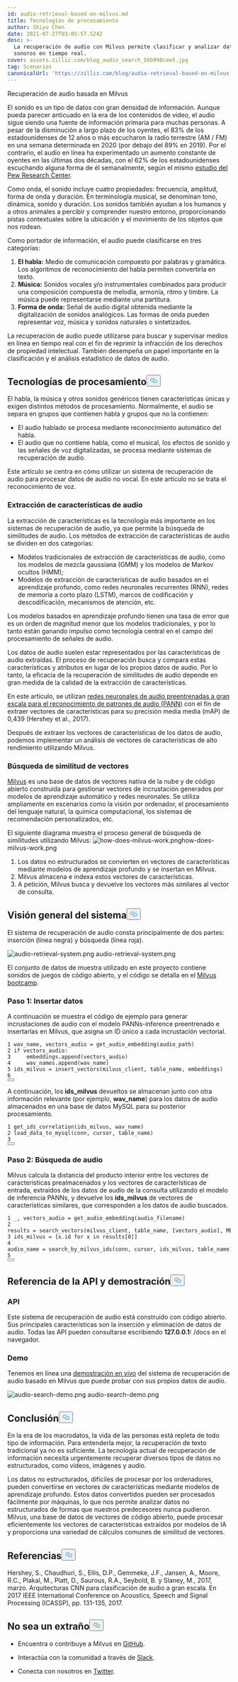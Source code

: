 ```yaml
---
id: audio-retrieval-based-on-milvus.md
title: Tecnologías de procesamiento
author: Shiyu Chen
date: 2021-07-27T03:05:57.524Z
desc: >-
  La recuperación de audio con Milvus permite clasificar y analizar datos
  sonoros en tiempo real.
cover: assets.zilliz.com/blog_audio_search_56b990cee5.jpg
tag: Scenarios
canonicalUrl: 'https://zilliz.com/blog/audio-retrieval-based-on-milvus'
---
```

<custom-h1>Recuperación de audio basada en Milvus</custom-h1><p>El sonido es un tipo de datos con gran densidad de información. Aunque pueda parecer anticuado en la era de los contenidos de vídeo, el audio sigue siendo una fuente de información primaria para muchas personas. A pesar de la disminución a largo plazo de los oyentes, el 83% de los estadounidenses de 12 años o más escucharon la radio terrestre (AM / FM) en una semana determinada en 2020 (por debajo del 89% en 2019). Por el contrario, el audio en línea ha experimentado un aumento constante de oyentes en las últimas dos décadas, con el 62% de los estadounidenses escuchando alguna forma de él semanalmente, según el mismo <a href="https://www.journalism.org/fact-sheet/audio-and-podcasting/">estudio del Pew Research Center</a>.</p>
<p>Como onda, el sonido incluye cuatro propiedades: frecuencia, amplitud, forma de onda y duración. En terminología musical, se denominan tono, dinámica, sonido y duración. Los sonidos también ayudan a los humanos y a otros animales a percibir y comprender nuestro entorno, proporcionando pistas contextuales sobre la ubicación y el movimiento de los objetos que nos rodean.</p>
<p>Como portador de información, el audio puede clasificarse en tres categorías:</p>
<ol>
<li><strong>El habla:</strong> Medio de comunicación compuesto por palabras y gramática. Los algoritmos de reconocimiento del habla permiten convertirla en texto.</li>
<li><strong>Música:</strong> Sonidos vocales y/o instrumentales combinados para producir una composición compuesta de melodía, armonía, ritmo y timbre. La música puede representarse mediante una partitura.</li>
<li><strong>Forma de onda:</strong> Señal de audio digital obtenida mediante la digitalización de sonidos analógicos. Las formas de onda pueden representar voz, música y sonidos naturales o sintetizados.</li>
</ol>
<p>La recuperación de audio puede utilizarse para buscar y supervisar medios en línea en tiempo real con el fin de reprimir la infracción de los derechos de propiedad intelectual. También desempeña un papel importante en la clasificación y el análisis estadístico de datos de audio.</p>
<h2 id="Processing-Technologies" class="common-anchor-header">Tecnologías de procesamiento<button data-href="#Processing-Technologies" class="anchor-icon" translate="no">
      <svg translate="no"
        aria-hidden="true"
        focusable="false"
        height="20"
        version="1.1"
        viewBox="0 0 16 16"
        width="16"
      >
        <path
          fill="#0092E4"
          fill-rule="evenodd"
          d="M4 9h1v1H4c-1.5 0-3-1.69-3-3.5S2.55 3 4 3h4c1.45 0 3 1.69 3 3.5 0 1.41-.91 2.72-2 3.25V8.59c.58-.45 1-1.27 1-2.09C10 5.22 8.98 4 8 4H4c-.98 0-2 1.22-2 2.5S3 9 4 9zm9-3h-1v1h1c1 0 2 1.22 2 2.5S13.98 12 13 12H9c-.98 0-2-1.22-2-2.5 0-.83.42-1.64 1-2.09V6.25c-1.09.53-2 1.84-2 3.25C6 11.31 7.55 13 9 13h4c1.45 0 3-1.69 3-3.5S14.5 6 13 6z"
        ></path>
      </svg>
    </button></h2><p>El habla, la música y otros sonidos genéricos tienen características únicas y exigen distintos métodos de procesamiento. Normalmente, el audio se separa en grupos que contienen habla y grupos que no la contienen:</p>
<ul>
<li>El audio hablado se procesa mediante reconocimiento automático del habla.</li>
<li>El audio que no contiene habla, como el musical, los efectos de sonido y las señales de voz digitalizadas, se procesa mediante sistemas de recuperación de audio.</li>
</ul>
<p>Este artículo se centra en cómo utilizar un sistema de recuperación de audio para procesar datos de audio no vocal. En este artículo no se trata el reconocimiento de voz.</p>
<h3 id="Audio-feature-extraction" class="common-anchor-header">Extracción de características de audio</h3><p>La extracción de características es la tecnología más importante en los sistemas de recuperación de audio, ya que permite la búsqueda de similitudes de audio. Los métodos de extracción de características de audio se dividen en dos categorías:</p>
<ul>
<li>Modelos tradicionales de extracción de características de audio, como los modelos de mezcla gaussiana (GMM) y los modelos de Markov ocultos (HMM);</li>
<li>Modelos de extracción de características de audio basados en el aprendizaje profundo, como redes neuronales recurrentes (RNN), redes de memoria a corto plazo (LSTM), marcos de codificación y descodificación, mecanismos de atención, etc.</li>
</ul>
<p>Los modelos basados en aprendizaje profundo tienen una tasa de error que es un orden de magnitud menor que los modelos tradicionales, y por lo tanto están ganando impulso como tecnología central en el campo del procesamiento de señales de audio.</p>
<p>Los datos de audio suelen estar representados por las características de audio extraídas. El proceso de recuperación busca y compara estas características y atributos en lugar de los propios datos de audio. Por lo tanto, la eficacia de la recuperación de similitudes de audio depende en gran medida de la calidad de la extracción de características.</p>
<p>En este artículo, se utilizan <a href="https://github.com/qiuqiangkong/audioset_tagging_cnn">redes neuronales de audio preentrenadas a gran escala para el reconocimiento de patrones de audio (PANN)</a> con el fin de extraer vectores de características para su precisión media media (mAP) de 0,439 (Hershey et al., 2017).</p>
<p>Después de extraer los vectores de características de los datos de audio, podemos implementar un análisis de vectores de características de alto rendimiento utilizando Milvus.</p>
<h3 id="Vector-similarity-search" class="common-anchor-header">Búsqueda de similitud de vectores</h3><p><a href="https://milvus.io/">Milvus</a> es una base de datos de vectores nativa de la nube y de código abierto construida para gestionar vectores de incrustación generados por modelos de aprendizaje automático y redes neuronales. Se utiliza ampliamente en escenarios como la visión por ordenador, el procesamiento del lenguaje natural, la química computacional, los sistemas de recomendación personalizados, etc.</p>
<p>El siguiente diagrama muestra el proceso general de búsqueda de similitudes utilizando Milvus: <span class="img-wrapper"> <img translate="no" src="https://assets.zilliz.com/how_does_milvus_work_6926180543.png" alt="how-does-milvus-work.png" class="doc-image" id="how-does-milvus-work.png" /><span>how-does-milvus-work.png</span> </span></p>
<ol>
<li>Los datos no estructurados se convierten en vectores de características mediante modelos de aprendizaje profundo y se insertan en Milvus.</li>
<li>Milvus almacena e indexa estos vectores de características.</li>
<li>A petición, Milvus busca y devuelve los vectores más similares al vector de consulta.</li>
</ol>
<h2 id="System-overview" class="common-anchor-header">Visión general del sistema<button data-href="#System-overview" class="anchor-icon" translate="no">
      <svg translate="no"
        aria-hidden="true"
        focusable="false"
        height="20"
        version="1.1"
        viewBox="0 0 16 16"
        width="16"
      >
        <path
          fill="#0092E4"
          fill-rule="evenodd"
          d="M4 9h1v1H4c-1.5 0-3-1.69-3-3.5S2.55 3 4 3h4c1.45 0 3 1.69 3 3.5 0 1.41-.91 2.72-2 3.25V8.59c.58-.45 1-1.27 1-2.09C10 5.22 8.98 4 8 4H4c-.98 0-2 1.22-2 2.5S3 9 4 9zm9-3h-1v1h1c1 0 2 1.22 2 2.5S13.98 12 13 12H9c-.98 0-2-1.22-2-2.5 0-.83.42-1.64 1-2.09V6.25c-1.09.53-2 1.84-2 3.25C6 11.31 7.55 13 9 13h4c1.45 0 3-1.69 3-3.5S14.5 6 13 6z"
        ></path>
      </svg>
    </button></h2><p>El sistema de recuperación de audio consta principalmente de dos partes: inserción (línea negra) y búsqueda (línea roja).</p>
<p>
  
   <span class="img-wrapper"> <img translate="no" src="https://assets.zilliz.com/audio_retrieval_system_663a911c95.png" alt="audio-retrieval-system.png" class="doc-image" id="audio-retrieval-system.png" />
   </span> <span class="img-wrapper"> <span>audio-retrieval-system.png</span> </span></p>
<p>El conjunto de datos de muestra utilizado en este proyecto contiene sonidos de juegos de código abierto, y el código se detalla en el <a href="https://github.com/milvus-io/bootcamp/tree/master/solutions/audio_similarity_search">Milvus bootcamp</a>.</p>
<h3 id="Step-1-Insert-data" class="common-anchor-header">Paso 1: Insertar datos</h3><p>A continuación se muestra el código de ejemplo para generar incrustaciones de audio con el modelo PANNs-inference preentrenado e insertarlas en Milvus, que asigna un ID único a cada incrustación vectorial.</p>
<pre><code translate="no"><span class="hljs-number">1</span> wav_name, vectors_audio = get_audio_embedding(audio_path)  
<span class="hljs-number">2</span> <span class="hljs-keyword">if</span> vectors_audio:    
<span class="hljs-number">3</span>     embeddings.<span class="hljs-built_in">append</span>(vectors_audio)  
<span class="hljs-number">4</span>     wav_names.<span class="hljs-built_in">append</span>(wav_name)  
<span class="hljs-number">5</span> ids_milvus = insert_vectors(milvus_client, table_name, embeddings)  
<span class="hljs-number">6</span> 
<button class="copy-code-btn"></button></code></pre>
<p>A continuación, los <strong>ids_milvus</strong> devueltos se almacenan junto con otra información relevante (por ejemplo, <strong>wav_name</strong>) para los datos de audio almacenados en una base de datos MySQL para su posterior procesamiento.</p>
<pre><code translate="no">1 get_ids_correlation(ids_milvus, wav_name)  
2 load_data_to_mysql(conn, cursor, table_name)    
3  
<button class="copy-code-btn"></button></code></pre>
<h3 id="Step-2-Audio-search" class="common-anchor-header">Paso 2: Búsqueda de audio</h3><p>Milvus calcula la distancia del producto interior entre los vectores de características prealmacenados y los vectores de características de entrada, extraídos de los datos de audio de la consulta utilizando el modelo de inferencia PANNs, y devuelve los <strong>ids_milvus</strong> de vectores de características similares, que corresponden a los datos de audio buscados.</p>
<pre><code translate="no"><span class="hljs-number">1</span> _, vectors_audio = get_audio_embedding(audio_filename)    
<span class="hljs-number">2</span> results = search_vectors(milvus_client, table_name, [vectors_audio], METRIC_TYPE, TOP_K)  
<span class="hljs-number">3</span> ids_milvus = [x.<span class="hljs-built_in">id</span> <span class="hljs-keyword">for</span> x <span class="hljs-keyword">in</span> results[<span class="hljs-number">0</span>]]  
<span class="hljs-number">4</span> audio_name = search_by_milvus_ids(conn, cursor, ids_milvus, table_name)    
<span class="hljs-number">5</span>
<button class="copy-code-btn"></button></code></pre>
<h2 id="API-reference-and-demo" class="common-anchor-header">Referencia de la API y demostración<button data-href="#API-reference-and-demo" class="anchor-icon" translate="no">
      <svg translate="no"
        aria-hidden="true"
        focusable="false"
        height="20"
        version="1.1"
        viewBox="0 0 16 16"
        width="16"
      >
        <path
          fill="#0092E4"
          fill-rule="evenodd"
          d="M4 9h1v1H4c-1.5 0-3-1.69-3-3.5S2.55 3 4 3h4c1.45 0 3 1.69 3 3.5 0 1.41-.91 2.72-2 3.25V8.59c.58-.45 1-1.27 1-2.09C10 5.22 8.98 4 8 4H4c-.98 0-2 1.22-2 2.5S3 9 4 9zm9-3h-1v1h1c1 0 2 1.22 2 2.5S13.98 12 13 12H9c-.98 0-2-1.22-2-2.5 0-.83.42-1.64 1-2.09V6.25c-1.09.53-2 1.84-2 3.25C6 11.31 7.55 13 9 13h4c1.45 0 3-1.69 3-3.5S14.5 6 13 6z"
        ></path>
      </svg>
    </button></h2><h3 id="API" class="common-anchor-header">API</h3><p>Este sistema de recuperación de audio está construido con código abierto. Sus principales características son la inserción y eliminación de datos de audio. Todas las API pueden consultarse escribiendo <strong>127.0.0.1:<port></strong> /docs en el navegador.</p>
<h3 id="Demo" class="common-anchor-header">Demo</h3><p>Tenemos en línea una <a href="https://zilliz.com/solutions">demostración en vivo</a> del sistema de recuperación de audio basado en Milvus que puede probar con sus propios datos de audio.</p>
<p>
  
   <span class="img-wrapper"> <img translate="no" src="https://assets.zilliz.com/audio_search_demo_cae60625db.png" alt="audio-search-demo.png" class="doc-image" id="audio-search-demo.png" />
   </span> <span class="img-wrapper"> <span>audio-search-demo.png</span> </span></p>
<h2 id="Conclusion" class="common-anchor-header">Conclusión<button data-href="#Conclusion" class="anchor-icon" translate="no">
      <svg translate="no"
        aria-hidden="true"
        focusable="false"
        height="20"
        version="1.1"
        viewBox="0 0 16 16"
        width="16"
      >
        <path
          fill="#0092E4"
          fill-rule="evenodd"
          d="M4 9h1v1H4c-1.5 0-3-1.69-3-3.5S2.55 3 4 3h4c1.45 0 3 1.69 3 3.5 0 1.41-.91 2.72-2 3.25V8.59c.58-.45 1-1.27 1-2.09C10 5.22 8.98 4 8 4H4c-.98 0-2 1.22-2 2.5S3 9 4 9zm9-3h-1v1h1c1 0 2 1.22 2 2.5S13.98 12 13 12H9c-.98 0-2-1.22-2-2.5 0-.83.42-1.64 1-2.09V6.25c-1.09.53-2 1.84-2 3.25C6 11.31 7.55 13 9 13h4c1.45 0 3-1.69 3-3.5S14.5 6 13 6z"
        ></path>
      </svg>
    </button></h2><p>En la era de los macrodatos, la vida de las personas está repleta de todo tipo de información. Para entenderla mejor, la recuperación de texto tradicional ya no es suficiente. La tecnología actual de recuperación de información necesita urgentemente recuperar diversos tipos de datos no estructurados, como vídeos, imágenes y audio.</p>
<p>Los datos no estructurados, difíciles de procesar por los ordenadores, pueden convertirse en vectores de características mediante modelos de aprendizaje profundo. Estos datos convertidos pueden ser procesados fácilmente por máquinas, lo que nos permite analizar datos no estructurados de formas que nuestros predecesores nunca pudieron. Milvus, una base de datos de vectores de código abierto, puede procesar eficientemente los vectores de características extraídos por modelos de IA y proporciona una variedad de cálculos comunes de similitud de vectores.</p>
<h2 id="References" class="common-anchor-header">Referencias<button data-href="#References" class="anchor-icon" translate="no">
      <svg translate="no"
        aria-hidden="true"
        focusable="false"
        height="20"
        version="1.1"
        viewBox="0 0 16 16"
        width="16"
      >
        <path
          fill="#0092E4"
          fill-rule="evenodd"
          d="M4 9h1v1H4c-1.5 0-3-1.69-3-3.5S2.55 3 4 3h4c1.45 0 3 1.69 3 3.5 0 1.41-.91 2.72-2 3.25V8.59c.58-.45 1-1.27 1-2.09C10 5.22 8.98 4 8 4H4c-.98 0-2 1.22-2 2.5S3 9 4 9zm9-3h-1v1h1c1 0 2 1.22 2 2.5S13.98 12 13 12H9c-.98 0-2-1.22-2-2.5 0-.83.42-1.64 1-2.09V6.25c-1.09.53-2 1.84-2 3.25C6 11.31 7.55 13 9 13h4c1.45 0 3-1.69 3-3.5S14.5 6 13 6z"
        ></path>
      </svg>
    </button></h2><p>Hershey, S., Chaudhuri, S., Ellis, D.P., Gemmeke, J.F., Jansen, A., Moore, R.C., Plakal, M., Platt, D., Saurous, R.A., Seybold, B. y Slaney, M., 2017, marzo. Arquitecturas CNN para clasificación de audio a gran escala. En 2017 IEEE International Conference on Acoustics, Speech and Signal Processing (ICASSP), pp. 131-135, 2017.</p>
<h2 id="Dont-be-a-stranger" class="common-anchor-header">No sea un extraño<button data-href="#Dont-be-a-stranger" class="anchor-icon" translate="no">
      <svg translate="no"
        aria-hidden="true"
        focusable="false"
        height="20"
        version="1.1"
        viewBox="0 0 16 16"
        width="16"
      >
        <path
          fill="#0092E4"
          fill-rule="evenodd"
          d="M4 9h1v1H4c-1.5 0-3-1.69-3-3.5S2.55 3 4 3h4c1.45 0 3 1.69 3 3.5 0 1.41-.91 2.72-2 3.25V8.59c.58-.45 1-1.27 1-2.09C10 5.22 8.98 4 8 4H4c-.98 0-2 1.22-2 2.5S3 9 4 9zm9-3h-1v1h1c1 0 2 1.22 2 2.5S13.98 12 13 12H9c-.98 0-2-1.22-2-2.5 0-.83.42-1.64 1-2.09V6.25c-1.09.53-2 1.84-2 3.25C6 11.31 7.55 13 9 13h4c1.45 0 3-1.69 3-3.5S14.5 6 13 6z"
        ></path>
      </svg>
    </button></h2><ul>
<li><p>Encuentra o contribuye a Milvus en <a href="https://github.com/milvus-io/milvus/">GitHub</a>.</p></li>
<li><p>Interactúa con la comunidad a través de <a href="https://join.slack.com/t/milvusio/shared_invite/zt-e0u4qu3k-bI2GDNys3ZqX1YCJ9OM~GQ">Slack</a>.</p></li>
<li><p>Conecta con nosotros en <a href="https://twitter.com/milvusio">Twitter</a>.</p></li>
</ul>
